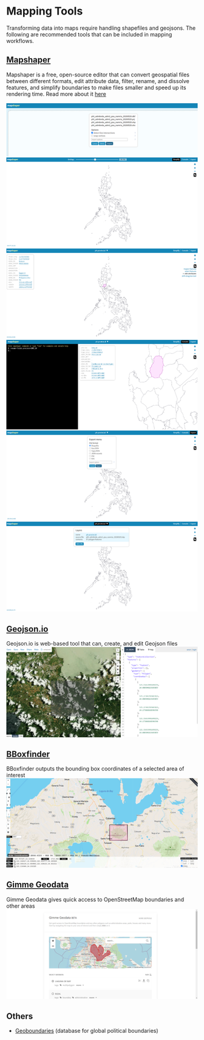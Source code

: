 # Mapping Tools 

Transforming data into maps require handling shapefiles and geojsons. The following are recommended tools that can be included in mapping workflows.
## [Mapshaper](https://mapshaper.org/)
Mapshaper is a free, open-source editor that can convert geospatial files between different formats, edit attribute data, filter, rename, and dissolve features, and simplify boundaries to make files smaller and speed up its rendering time. Read more about it [here](https://handsondataviz.org/mapshaper.html)


![1](https://github.com/rachemelendres/map-tools/blob/main/mapshaper/1.png)
![2](https://github.com/rachemelendres/map-tools/blob/main/mapshaper/2.png)
![3](https://github.com/rachemelendres/map-tools/blob/main/mapshaper/3.png)
![4](https://github.com/rachemelendres/map-tools/blob/main/mapshaper/4.png)
![5](https://github.com/rachemelendres/map-tools/blob/main/mapshaper/5.png)
![6](https://github.com/rachemelendres/map-tools/blob/main/mapshaper/6.png)

## [Geojson.io](http://geojson.io/)
Geojson.io is web-based tool that can, create, and edit Geojson files
![geojsonio](https://github.com/rachemelendres/map-tools/blob/main/geojson_io/geojsonio.png)

## [BBoxfinder](http://bboxfinder.com/)
BBoxfinder outputs the bounding box coordinates of a selected area of interest
![bbox](https://github.com/rachemelendres/map-tools/blob/main/bbox/bbox.png)

## [Gimme Geodata](http://hanshack.com/geotools/gimmegeodata/)
Gimme Geodata gives quick access to OpenStreetMap boundaries and other areas
![gimme_geodata](https://github.com/rachemelendres/map-tools/blob/main/gimme_geodata/gimmegeodata.png)

## Others
* [Geoboundaries](https://www.geoboundaries.org/) (database for global political boundaries)
 
 
